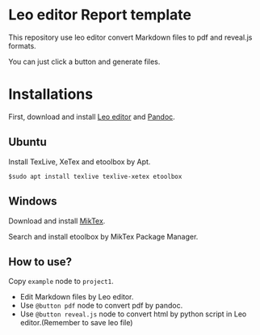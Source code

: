 Leo editor Report template
===

This repository use leo editor convert Markdown files to pdf and reveal.js formats.

You can just click a button and generate files.

Installations
===

First, download and install [Leo editor][] and [Pandoc][].

Ubuntu
---

Install TexLive, XeTex and etoolbox by Apt.

    $sudo apt install texlive texlive-xetex etoolbox

Windows
---

Download and install [MikTex].

Search and install etoolbox by MikTex Package Manager.

How to use?
---

Copy `example` node to `project1`.

* Edit Markdown files by Leo editor.
* Use `@button pdf` node to convert pdf by pandoc.
* Use `@button reveal.js` node to convert html by python script in Leo editor.(Remember to save leo file)

[Leo editor]: https://github.com/leo-editor/leo-editor
[Pandoc]: https://github.com/jgm/pandoc/releases/
[MikTex]: http://www.texts.io/support/0002/